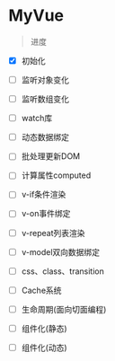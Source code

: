 # MyVue
> 进度

- [x] 初始化


- [ ] 监听对象变化
- [ ] 监听数组变化
- [ ] watch库
- [ ] 动态数据绑定
- [ ] 批处理更新DOM
- [ ] 计算属性computed
- [ ] v-if条件渲染
- [ ] v-on事件绑定
- [ ] v-repeat列表渲染
- [ ] v-model双向数据绑定
- [ ] css、class、transition
- [ ] Cache系统
- [ ] 生命周期(面向切面编程)
- [ ] 组件化(静态)
- [ ] 组件化(动态)
